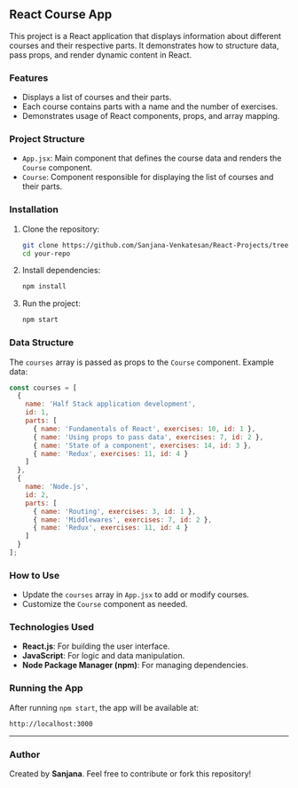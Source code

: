## React Course App

This project is a React application that displays information about different courses and their respective parts. It demonstrates how to structure data, pass props, and render dynamic content in React.

### Features
- Displays a list of courses and their parts.
- Each course contains parts with a name and the number of exercises.
- Demonstrates usage of React components, props, and array mapping.

### Project Structure
- `App.jsx`: Main component that defines the course data and renders the `Course` component.
- `Course`: Component responsible for displaying the list of courses and their parts.

### Installation
1. Clone the repository:
   ```bash
   git clone https://github.com/Sanjana-Venkatesan/React-Projects/tree/72a3daa0ca16d6d1ed3410eec50a4812f8b17a5e/university%20website%20homepg
   cd your-repo
   ```
2. Install dependencies:
   ```bash
   npm install
   ```
3. Run the project:
   ```bash
   npm start
   ```

### Data Structure
The `courses` array is passed as props to the `Course` component. Example data:
```javascript
const courses = [
  {
    name: 'Half Stack application development',
    id: 1,
    parts: [
      { name: 'Fundamentals of React', exercises: 10, id: 1 },
      { name: 'Using props to pass data', exercises: 7, id: 2 },
      { name: 'State of a component', exercises: 14, id: 3 },
      { name: 'Redux', exercises: 11, id: 4 }
    ]
  }, 
  {
    name: 'Node.js',
    id: 2,
    parts: [
      { name: 'Routing', exercises: 3, id: 1 },
      { name: 'Middlewares', exercises: 7, id: 2 },
      { name: 'Redux', exercises: 11, id: 4 }
    ]
  }
];
```

### How to Use
- Update the `courses` array in `App.jsx` to add or modify courses.
- Customize the `Course` component as needed.

### Technologies Used
- **React.js**: For building the user interface.
- **JavaScript**: For logic and data manipulation.
- **Node Package Manager (npm)**: For managing dependencies.

### Running the App
After running `npm start`, the app will be available at:
```
http://localhost:3000
```
---

### Author
Created by **Sanjana**. Feel free to contribute or fork this repository!

